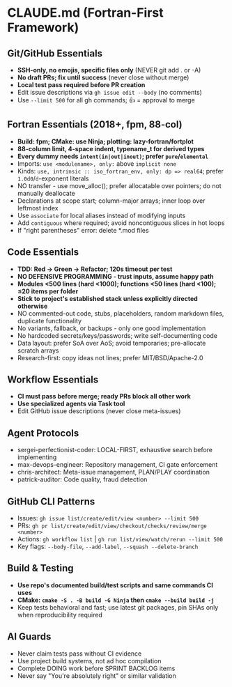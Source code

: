 # CLAUDE.md (Fortran-First Framework)

## Git/GitHub Essentials
- **SSH-only, no emojis, specific files only** (NEVER git add . or -A)
- **No draft PRs; fix until success** (never close without merge)
- **Local test pass required before PR creation**
- Edit issue descriptions via `gh issue edit --body` (no comments)
- Use `--limit 500` for all gh commands; 👍 = approval to merge

## Fortran Essentials (2018+, fpm, 88-col)
- **Build: fpm; CMake: use Ninja; plotting: lazy-fortran/fortplot**
- **88-column limit, 4-space indent, typename_t for derived types**
- **Every dummy needs `intent(in|out|inout)`; prefer `pure`/`elemental`**
- Imports: `use <modulename>, only:` above `implicit none`
- Kinds: `use, intrinsic :: iso_fortran_env, only: dp => real64`; prefer `1.0d0`/`d`-exponent literals
- NO transfer - use move_alloc(); prefer allocatable over pointers; do not manually deallocate
- Declarations at scope start; column-major arrays; inner loop over leftmost index
- Use `associate` for local aliases instead of modifying inputs
- Add `contiguous` where required; avoid noncontiguous slices in hot loops
- If "right parentheses" error: delete *.mod files

## Code Essentials
- **TDD: Red → Green → Refactor; 120s timeout per test**
- **NO DEFENSIVE PROGRAMMING - trust inputs, assume happy path**
- **Modules <500 lines (hard <1000); functions <50 lines (hard <100); ≤20 items per folder**
- **Stick to project's established stack unless explicitly directed otherwise**
- NO commented-out code, stubs, placeholders, random markdown files, duplicate functionality
- No variants, fallback, or backups - only one good implementation
- No hardcoded secrets/keys/passwords; write self-documenting code
- Data layout: prefer SoA over AoS; avoid temporaries; pre-allocate scratch arrays
- Research-first: copy ideas not lines; prefer MIT/BSD/Apache-2.0

## Workflow Essentials
- **CI must pass before merge; ready PRs block all other work**
- **Use specialized agents via Task tool**
- Edit GitHub issue descriptions (never close meta-issues)

## Agent Protocols
- sergei-perfectionist-coder: LOCAL-FIRST, exhaustive search before implementing
- max-devops-engineer: Repository management, CI gate enforcement
- chris-architect: Meta-issue management, PLAN/PLAY coordination
- patrick-auditor: Code quality, fraud detection

## GitHub CLI Patterns
- Issues: `gh issue list/create/edit/view <number> --limit 500`
- PRs: `gh pr list/create/edit/view/checkout/checks/review/merge <number>`
- Actions: `gh workflow list` | `gh run list/view/watch/rerun --limit 500`
- Key flags: `--body-file`, `--add-label`, `--squash --delete-branch`

## Build & Testing
- **Use repo's documented build/test scripts and same commands CI uses**
- **CMake: `cmake -S . -B build -G Ninja` then `cmake --build build -j`**
- Keep tests behavioral and fast; use latest git packages, pin SHAs only when reproducibility required

## AI Guards
- Never claim tests pass without CI evidence
- Use project build systems, not ad hoc compilation
- Complete DOING work before SPRINT BACKLOG items
- Never say "You're absolutely right" or similar validation